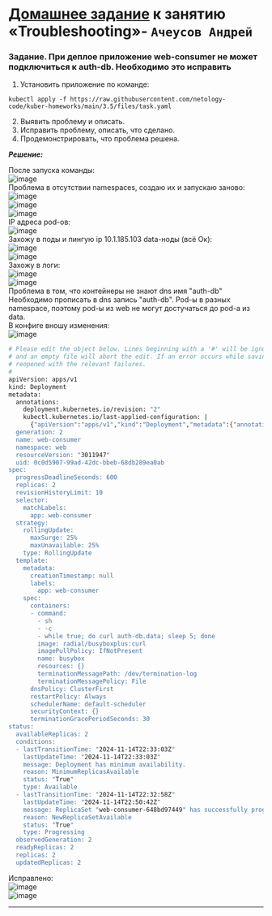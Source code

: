 # [Домашнее задание](https://github.com/netology-code/kuber-homeworks/blob/main/3.5/3.5.md) к занятию «Troubleshooting»- `Ачеусов Андрей`


### Задание. При деплое приложение web-consumer не может подключиться к auth-db. Необходимо это исправить  
1. Установить приложение по команде:
```shell
kubectl apply -f https://raw.githubusercontent.com/netology-code/kuber-homeworks/main/3.5/files/task.yaml
```
2. Выявить проблему и описать.
3. Исправить проблему, описать, что сделано.
4. Продемонстрировать, что проблема решена.


***Решение:***  

После запуска команды:  
![image](https://github.com/user-attachments/assets/0b2f2f1f-4ff9-4a07-a47b-fd3c2cd65d5a)  
Проблема в отсутствии namespaces, создаю их и запускаю заново:  
![image](https://github.com/user-attachments/assets/160808cb-56fe-4646-898c-6137c6e4d39c)  
![image](https://github.com/user-attachments/assets/410c3fc4-d8ff-4f70-8557-1b478a343953)  
![image](https://github.com/user-attachments/assets/ca0a31ce-940d-4b54-b05a-15f02f4c9a85)  
IP адреса pod-ов:  
![image](https://github.com/user-attachments/assets/399e738d-1f1f-4a08-b976-71bae966a41c)  
Захожу в поды и пингую ip 10.1.185.103 data-ноды (всё Ок):  
![image](https://github.com/user-attachments/assets/83b7fa87-8f6e-489e-ad49-53ccc7dd1c23)  
![image](https://github.com/user-attachments/assets/9a6418db-56ff-45f9-9d4f-2ac12f821b1c)  
Захожу в логи:  
![image](https://github.com/user-attachments/assets/f8a533b9-c6dc-49b8-a0ee-dda1ae388c95)  
![image](https://github.com/user-attachments/assets/c8c21806-f74a-4fab-a975-8a2bb3c42d4e)  
Проблема в том, что контейнеры не знают dns имя "auth-db"  
Необходимо прописать в dns запись "auth-db". Pod-ы в разных namespace, поэтому pod-ы из web не могут достучаться до pod-a из data.  
В конфиге вношу изменения:  
![image](https://github.com/user-attachments/assets/5cc45beb-98da-49d0-9cc3-b630b7875cf6)

```bash
# Please edit the object below. Lines beginning with a '#' will be ignored,
# and an empty file will abort the edit. If an error occurs while saving this file will be
# reopened with the relevant failures.
#
apiVersion: apps/v1
kind: Deployment
metadata:
  annotations:
    deployment.kubernetes.io/revision: "2"
    kubectl.kubernetes.io/last-applied-configuration: |
      {"apiVersion":"apps/v1","kind":"Deployment","metadata":{"annotations":{},"name":"web-consumer","namespace":"web"},"spec":{"replicas":2,"selector":{"matchLabels":{"app":"web-consumer"}},"template":{"metadata":{"labels":{"app":"web-con>  creationTimestamp: "2024-11-14T22:32:58Z"
  generation: 2
  name: web-consumer
  namespace: web
  resourceVersion: "3011947"
  uid: 0c0d5907-99ad-42dc-bbeb-68db289ea0ab
spec:
  progressDeadlineSeconds: 600
  replicas: 2
  revisionHistoryLimit: 10
  selector:
    matchLabels:
      app: web-consumer
  strategy:
    rollingUpdate:
      maxSurge: 25%
      maxUnavailable: 25%
    type: RollingUpdate
  template:
    metadata:
      creationTimestamp: null
      labels:
        app: web-consumer
    spec:
      containers:
      - command:
        - sh
        - -c
        - while true; do curl auth-db.data; sleep 5; done
        image: radial/busyboxplus:curl
        imagePullPolicy: IfNotPresent
        name: busybox
        resources: {}
        terminationMessagePath: /dev/termination-log
        terminationMessagePolicy: File
      dnsPolicy: ClusterFirst
      restartPolicy: Always
      schedulerName: default-scheduler
      securityContext: {}
      terminationGracePeriodSeconds: 30
status:
  availableReplicas: 2
  conditions:
  - lastTransitionTime: "2024-11-14T22:33:03Z"
    lastUpdateTime: "2024-11-14T22:33:03Z"
    message: Deployment has minimum availability.
    reason: MinimumReplicasAvailable
    status: "True"
    type: Available
  - lastTransitionTime: "2024-11-14T22:32:58Z"
    lastUpdateTime: "2024-11-14T22:50:42Z"
    message: ReplicaSet "web-consumer-648bd97449" has successfully progressed.
    reason: NewReplicaSetAvailable
    status: "True"
    type: Progressing
  observedGeneration: 2
  readyReplicas: 2
  replicas: 2
  updatedReplicas: 2
```
Исправлено:  
![image](https://github.com/user-attachments/assets/da1c1909-7b7e-41ad-81f0-dd0905212f51)  
![image](https://github.com/user-attachments/assets/b11def3c-6717-486b-99fe-dabac5c9b74b)  


---
